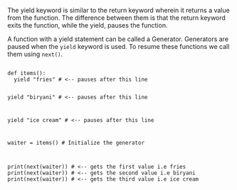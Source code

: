 The yield keyword is similar to the return keyword wherein it returns a value from the function. The difference between them is that the return keyword exits the function, while the yield, pauses the function.

A function with a yield statement can be called a Generator. Generators  are paused when the `yield` keyword is used. To resume these functions we call them using `next()`.

<Editor lang="python">
<code>
def items():
  yield "fries" # <-- pauses after this line

  yield "biryani" # <-- pauses after this line

  yield "ice cream" # <-- pauses after this line

waiter = items() # Initialize the generator

print(next(waiter)) # <-- gets the first value i.e fries
print(next(waiter)) # <-- gets the second value i.e biryani
print(next(waiter)) # <-- gets the third value i.e ice cream
</code>
</Editor>